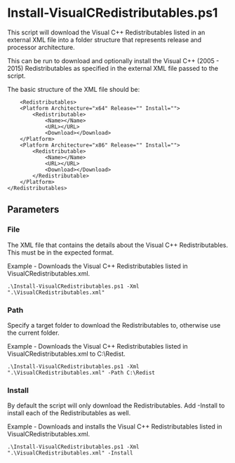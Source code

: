 # Install-VisualCRedistributables.ps1
This script will download the Visual C++ Redistributables listed in an external XML file into a folder structure that represents release and processor architecture.

This can be run to download and optionally install the Visual C++ (2005 - 2015) Redistributables as specified in the external XML file passed to the script.

The basic structure of the XML file should be:

        <Redistributables>
        <Platform Architecture="x64" Release="" Install="">
            <Redistributable>
                <Name></Name>
                <URL></URL>
                <Download></Download>
        </Platform>
        <Platform Architecture="x86" Release="" Install="">
            <Redistributable>
                <Name></Name>
                <URL></URL>
                <Download></Download>
            </Redistributable>
        </Platform>
    </Redistributables>

## Parameters
### File
The XML file that contains the details about the Visual C++ Redistributables. This must be in the expected format.

Example - Downloads the Visual C++ Redistributables listed in VisualCRedistributables.xml.

```.\Install-VisualCRedistributables.ps1 -Xml ".\VisualCRedistributables.xml"```

### Path
Specify a target folder to download the Redistributables to, otherwise use the current folder.

Example - Downloads the Visual C++ Redistributables listed in VisualCRedistributables.xml to C:\Redist.

```.\Install-VisualCRedistributables.ps1 -Xml ".\VisualCRedistributables.xml" -Path C:\Redist```


### Install
By default the script will only download the Redistributables. Add -Install to install each of the Redistributables as well.

Example - Downloads and installs the Visual C++ Redistributables listed in VisualCRedistributables.xml.

```.\Install-VisualCRedistributables.ps1 -Xml ".\VisualCRedistributables.xml" -Install```



